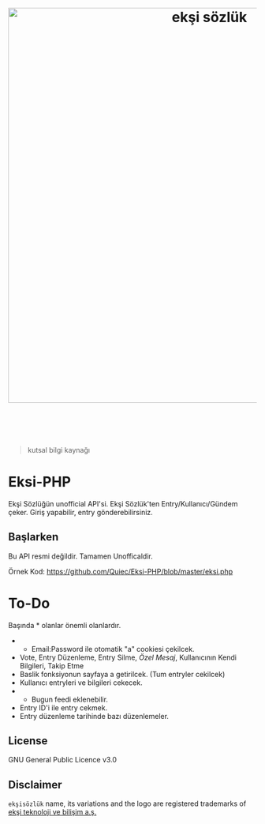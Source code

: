 <h1 align="center">
	<br>
	<img width="800" src="https://eksisozluk.com/content/img/new-design/eksisozluk_logo.svg" alt="ekşi sözlük">
	<br>
  <br>
  <br>
</h1>

> kutsal bilgi kaynağı


# Eksi-PHP
Ekşi Sözlüğün unofficial API'si. Ekşi Sözlük'ten Entry/Kullanıcı/Gündem çeker. Giriş yapabilir, entry gönderebilirsiniz.

## Başlarken

Bu API resmi değildir. Tamamen Unofficaldir.

Örnek Kod: https://github.com/Quiec/Eksi-PHP/blob/master/eksi.php

# To-Do
Başında * olanlar önemli olanlardır.

- * Email:Password ile otomatik "a" cookiesi çekilcek.
- Vote, Entry Düzenleme, Entry Silme, *Özel Mesaj*, Kullanıcının Kendi Bilgileri, Takip Etme
- Baslik fonksiyonun sayfaya a getirilcek. (Tum entryler cekilcek)
- Kullanıcı entryleri ve bilgileri cekecek.
- * Bugun feedi eklenebilir.
- Entry ID'i ile entry cekmek.
- Entry düzenleme tarihinde bazı düzenlemeler.

## License

GNU General Public Licence v3.0

## Disclaimer

`ekşisözlük` name, its variations and the logo are registered trademarks of [ekşi teknoloji ve bilişim a.ş.](http://eksiteknoloji.com/)
